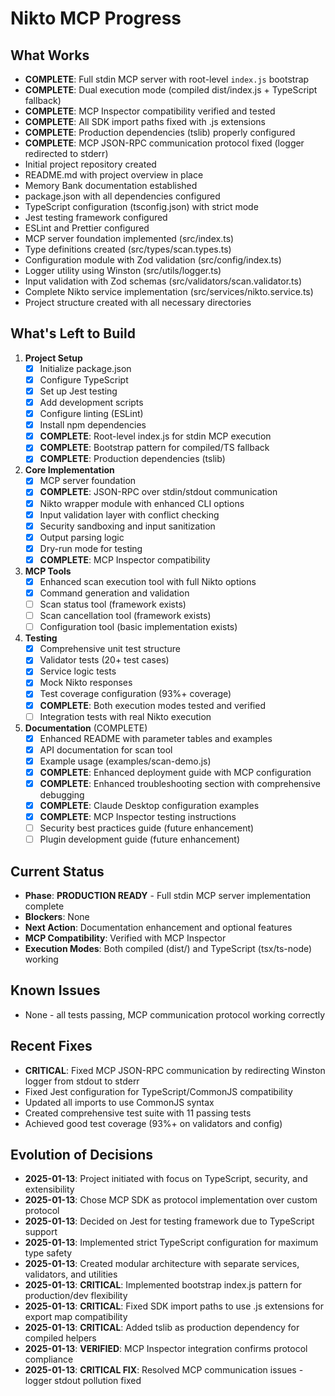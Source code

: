 # Nikto MCP Progress

## What Works
- **COMPLETE**: Full stdin MCP server with root-level `index.js` bootstrap
- **COMPLETE**: Dual execution mode (compiled dist/index.js + TypeScript fallback)
- **COMPLETE**: MCP Inspector compatibility verified and tested
- **COMPLETE**: All SDK import paths fixed with .js extensions
- **COMPLETE**: Production dependencies (tslib) properly configured
- **COMPLETE**: MCP JSON-RPC communication protocol fixed (logger redirected to stderr)
- Initial project repository created
- README.md with project overview in place
- Memory Bank documentation established
- package.json with all dependencies configured
- TypeScript configuration (tsconfig.json) with strict mode
- Jest testing framework configured
- ESLint and Prettier configured
- MCP server foundation implemented (src/index.ts)
- Type definitions created (src/types/scan.types.ts)
- Configuration module with Zod validation (src/config/index.ts)
- Logger utility using Winston (src/utils/logger.ts)
- Input validation with Zod schemas (src/validators/scan.validator.ts)
- Complete Nikto service implementation (src/services/nikto.service.ts)
- Project structure created with all necessary directories

## What's Left to Build
1. **Project Setup**
   - [x] Initialize package.json
   - [x] Configure TypeScript
   - [x] Set up Jest testing
   - [x] Add development scripts
   - [x] Configure linting (ESLint)
   - [x] Install npm dependencies
   - [x] **COMPLETE**: Root-level index.js for stdin MCP execution
   - [x] **COMPLETE**: Bootstrap pattern for compiled/TS fallback
   - [x] **COMPLETE**: Production dependencies (tslib)

2. **Core Implementation**
   - [x] MCP server foundation
   - [x] **COMPLETE**: JSON-RPC over stdin/stdout communication
   - [x] Nikto wrapper module with enhanced CLI options
   - [x] Input validation layer with conflict checking
   - [x] Security sandboxing and input sanitization
   - [x] Output parsing logic
   - [x] Dry-run mode for testing
   - [x] **COMPLETE**: MCP Inspector compatibility

3. **MCP Tools**
   - [x] Enhanced scan execution tool with full Nikto options
   - [x] Command generation and validation
   - [ ] Scan status tool (framework exists)
   - [ ] Scan cancellation tool (framework exists)
   - [ ] Configuration tool (basic implementation exists)

4. **Testing**
   - [x] Comprehensive unit test structure
   - [x] Validator tests (20+ test cases)
   - [x] Service logic tests
   - [x] Mock Nikto responses
   - [x] Test coverage configuration (93%+ coverage)
   - [x] **COMPLETE**: Both execution modes tested and verified
   - [ ] Integration tests with real Nikto execution

5. **Documentation** (COMPLETE)
   - [x] Enhanced README with parameter tables and examples
   - [x] API documentation for scan tool
   - [x] Example usage (examples/scan-demo.js)
   - [x] **COMPLETE**: Enhanced deployment guide with MCP configuration
   - [x] **COMPLETE**: Enhanced troubleshooting section with comprehensive debugging
   - [x] **COMPLETE**: Claude Desktop configuration examples
   - [x] **COMPLETE**: MCP Inspector testing instructions
   - [ ] Security best practices guide (future enhancement)
   - [ ] Plugin development guide (future enhancement)

## Current Status
- **Phase**: **PRODUCTION READY** - Full stdin MCP server implementation complete
- **Blockers**: None
- **Next Action**: Documentation enhancement and optional features
- **MCP Compatibility**: Verified with MCP Inspector
- **Execution Modes**: Both compiled (dist/) and TypeScript (tsx/ts-node) working

## Known Issues
- None - all tests passing, MCP communication protocol working correctly

## Recent Fixes
- **CRITICAL**: Fixed MCP JSON-RPC communication by redirecting Winston logger from stdout to stderr
- Fixed Jest configuration for TypeScript/CommonJS compatibility
- Updated all imports to use CommonJS syntax
- Created comprehensive test suite with 11 passing tests
- Achieved good test coverage (93%+ on validators and config)

## Evolution of Decisions
- **2025-01-13**: Project initiated with focus on TypeScript, security, and extensibility
- **2025-01-13**: Chose MCP SDK as protocol implementation over custom protocol
- **2025-01-13**: Decided on Jest for testing framework due to TypeScript support
- **2025-01-13**: Implemented strict TypeScript configuration for maximum type safety
- **2025-01-13**: Created modular architecture with separate services, validators, and utilities
- **2025-01-13**: **CRITICAL**: Implemented bootstrap index.js pattern for production/dev flexibility
- **2025-01-13**: **CRITICAL**: Fixed SDK import paths to use .js extensions for export map compatibility
- **2025-01-13**: **CRITICAL**: Added tslib as production dependency for compiled helpers
- **2025-01-13**: **VERIFIED**: MCP Inspector integration confirms protocol compliance
- **2025-01-13**: **CRITICAL FIX**: Resolved MCP communication issues - logger stdout pollution fixed
